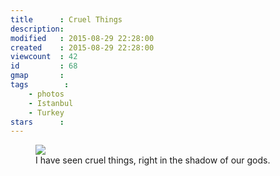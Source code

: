 ```yaml
---
title      : Cruel Things
description: 
modified   : 2015-08-29 22:28:00
created    : 2015-08-29 22:28:00
viewcount  : 42
id         : 68
gmap       :
tags        :
    - photos
    - Istanbul
    - Turkey
stars      :
---
```


<figure>
    <img src="cruel-things.jpg">
    <figcaption>I have seen cruel things, right in the shadow of our gods.</figcaption>
</figure>


